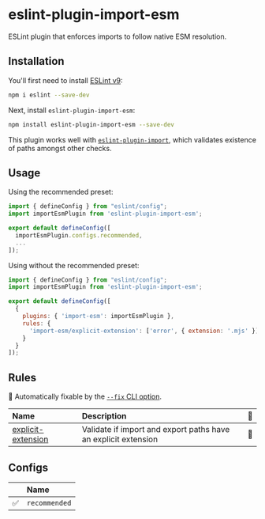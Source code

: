 # eslint-plugin-import-esm

ESLint plugin that enforces imports to follow native ESM resolution.

## Installation

You'll first need to install [ESLint v9](https://eslint.org/):

```sh
npm i eslint --save-dev
```

Next, install `eslint-plugin-import-esm`:

```sh
npm install eslint-plugin-import-esm --save-dev
```

This plugin works well with [`eslint-plugin-import`](https://github.com/import-js/eslint-plugin-import), which validates existence of paths amongst other checks.

## Usage

Using the recommended preset:

```js
import { defineConfig } from "eslint/config";
import importEsmPlugin from 'eslint-plugin-import-esm';

export default defineConfig([
  importEsmPlugin.configs.recommended,
  ...
]);
```

Using without the recommended preset:

```js
import { defineConfig } from "eslint/config";
import importEsmPlugin from 'eslint-plugin-import-esm';

export default defineConfig([
  {
    plugins: { 'import-esm': importEsmPlugin },
    rules: {
      'import-esm/explicit-extension': ['error', { extension: '.mjs' }]
    }
  }
]);
```

## Rules

<!-- begin auto-generated rules list -->

🔧 Automatically fixable by the [`--fix` CLI option](https://eslint.org/docs/user-guide/command-line-interface#--fix).

| Name                                                   | Description                                                    | 🔧 |
| :----------------------------------------------------- | :------------------------------------------------------------- | :- |
| [explicit-extension](docs/rules/explicit-extension.md) | Validate if import and export paths have an explicit extension | 🔧 |

<!-- end auto-generated rules list -->

## Configs

<!-- begin auto-generated configs list -->

|    | Name          |
| :- | :------------ |
| ✅  | `recommended` |

<!-- end auto-generated configs list -->
